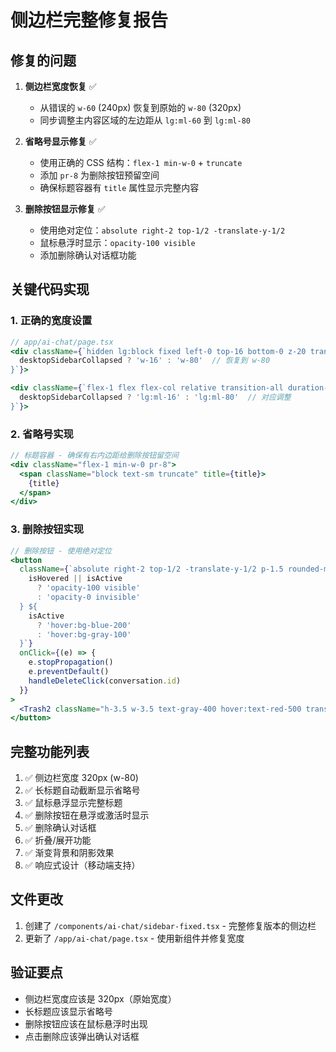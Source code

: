 # 侧边栏完整修复报告

## 修复的问题

1. **侧边栏宽度恢复** ✅
   - 从错误的 `w-60` (240px) 恢复到原始的 `w-80` (320px)
   - 同步调整主内容区域的左边距从 `lg:ml-60` 到 `lg:ml-80`

2. **省略号显示修复** ✅
   - 使用正确的 CSS 结构：`flex-1 min-w-0` + `truncate`
   - 添加 `pr-8` 为删除按钮预留空间
   - 确保标题容器有 `title` 属性显示完整内容

3. **删除按钮显示修复** ✅
   - 使用绝对定位：`absolute right-2 top-1/2 -translate-y-1/2`
   - 鼠标悬浮时显示：`opacity-100 visible`
   - 添加删除确认对话框功能

## 关键代码实现

### 1. 正确的宽度设置
```jsx
// app/ai-chat/page.tsx
<div className={`hidden lg:block fixed left-0 top-16 bottom-0 z-20 transition-all duration-300 ${
  desktopSidebarCollapsed ? 'w-16' : 'w-80'  // 恢复到 w-80
}`}>

<div className={`flex-1 flex flex-col relative transition-all duration-300 ${
  desktopSidebarCollapsed ? 'lg:ml-16' : 'lg:ml-80'  // 对应调整
}`}>
```

### 2. 省略号实现
```jsx
// 标题容器 - 确保有右内边距给删除按钮留空间
<div className="flex-1 min-w-0 pr-8">
  <span className="block text-sm truncate" title={title}>
    {title}
  </span>
</div>
```

### 3. 删除按钮实现
```jsx
// 删除按钮 - 使用绝对定位
<button
  className={`absolute right-2 top-1/2 -translate-y-1/2 p-1.5 rounded-md transition-all duration-200 ${
    isHovered || isActive
      ? 'opacity-100 visible'
      : 'opacity-0 invisible'
  } ${
    isActive 
      ? 'hover:bg-blue-200' 
      : 'hover:bg-gray-100'
  }`}
  onClick={(e) => {
    e.stopPropagation()
    e.preventDefault()
    handleDeleteClick(conversation.id)
  }}
>
  <Trash2 className="h-3.5 w-3.5 text-gray-400 hover:text-red-500 transition-colors" />
</button>
```

## 完整功能列表

1. ✅ 侧边栏宽度 320px (w-80)
2. ✅ 长标题自动截断显示省略号
3. ✅ 鼠标悬浮显示完整标题
4. ✅ 删除按钮在悬浮或激活时显示
5. ✅ 删除确认对话框
6. ✅ 折叠/展开功能
7. ✅ 渐变背景和阴影效果
8. ✅ 响应式设计（移动端支持）

## 文件更改

1. 创建了 `/components/ai-chat/sidebar-fixed.tsx` - 完整修复版本的侧边栏
2. 更新了 `/app/ai-chat/page.tsx` - 使用新组件并修复宽度

## 验证要点

- 侧边栏宽度应该是 320px（原始宽度）
- 长标题应该显示省略号
- 删除按钮应该在鼠标悬浮时出现
- 点击删除应该弹出确认对话框